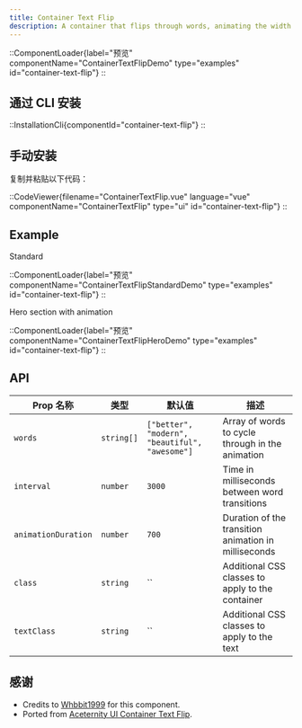 ```yaml
---
title: Container Text Flip
description: A container that flips through words, animating the width.
---
```


::ComponentLoader{label="预览" componentName="ContainerTextFlipDemo" type="examples" id="container-text-flip"}
::

## 通过 CLI 安装

::InstallationCli{componentId="container-text-flip"}
::

## 手动安装

复制并粘贴以下代码：

::CodeViewer{filename="ContainerTextFlip.vue" language="vue" componentName="ContainerTextFlip" type="ui" id="container-text-flip"}
::

## Example

Standard

::ComponentLoader{label="预览" componentName="ContainerTextFlipStandardDemo" type="examples" id="container-text-flip"}
::

Hero section with animation

::ComponentLoader{label="预览" componentName="ContainerTextFlipHeroDemo" type="examples" id="container-text-flip"}
::

## API

| Prop 名称           | 类型       | 默认值                                         | 描述                                                 |
| ------------------- | ---------- | ---------------------------------------------- | ---------------------------------------------------- |
| `words`             | `string[]` | `["better", "modern", "beautiful", "awesome"]` | Array of words to cycle through in the animation     |
| `interval`          | `number`   | `3000`                                         | Time in milliseconds between word transitions        |
| `animationDuration` | `number`   | `700`                                          | Duration of the transition animation in milliseconds |
| `class`             | `string`   | ``                                             | Additional CSS classes to apply to the container     |
| `textClass`         | `string`   | ``                                             | Additional CSS classes to apply to the text          |

## 感谢

- Credits to [Whbbit1999](https://github.com/Whbbit1999) for this component.
- Ported from [Aceternity UI Container Text Flip](https://ui.aceternity.com/components/container-text-flip).
